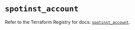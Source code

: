 # `spotinst_account`

Refer to the Terraform Registry for docs: [`spotinst_account`](https://registry.terraform.io/providers/spotinst/spotinst/1.205.1/docs/resources/account).

